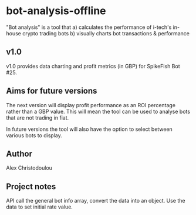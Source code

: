 # bot-analysis-offline

"Bot analysis" is a tool that 
    a) calculates the performance of i-tech's in-house crypto trading bots
    b) visually charts bot transactions & performance

## v1.0

v1.0 provides data charting and profit metrics (in GBP) for SpikeFish Bot #25.

## Aims for future versions

The next version will display profit performance as an ROI percentage rather than a GBP value. This will mean the tool can be used to analyse bots that are not trading in fiat.

In future versions the tool will also have the option to select between various bots to display. 

## Author

Alex Christodoulou

## Project notes

API call the general bot info array, convert the data into an object. Use the data to set initial rate value.
